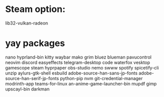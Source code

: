 # Steam option:

lib32-vulkan-radeon

# yay packages

nano
hyprland-bin
kitty
waybar
mako
grim
bluez
blueman
pavucontrol
neovim
discord
easyeffects
telegram-desktop
code
waterfox
vesktop
gamescope
steam
hyprpaper
obs-studio
nemo
swww
spotify
spicetify-cli
unzip
aylurs-gtk-shell
esbuild
adobe-source-han-sans-jp-fonts
adobe-source-han-serif-jp-fonts
python-pip
nvm
git-credential-manager
modrinth-app
teams-for-linux
an-anime-game-launcher-bin
mupdf
gimp
upscayl-bin
darkman
